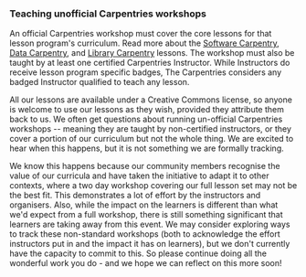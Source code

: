 ### Teaching unofficial Carpentries workshops

An official Carpentries workshop must cover the core lessons for that lesson program's curriculum.  Read more about the [Software Carpentry](https://software-carpentry.org/lessons/), [Data Carpentry](https://datacarpentry.org/lessons/), and [Library Carpentry](https://librarycarpentry.org/lessons/) lessons.  The workshop must also be taught by at least one certified Carpentries Instructor.  While Instructors do receive lesson program specific badges, The Carpentries considers any badged Instructor qualified to teach any lesson.

 All our lessons are available under a Creative Commons license, so anyone is welcome to use our lessons as they wish, provided they attribute them back to us.  We often get questions about running un-official Carpentries workshops -- meaning they are taught by non-certified instructors, or they cover a portion of our curriculum but not the whole thing. We are excited to hear when this happens, but it is not something we are formally tracking.

 We know this happens because our community members recognise the value of our curricula and have taken the initiative to adapt it to other contexts, where a two day workshop covering our full lesson set may not be the best fit. This demonstrates a lot of effort by the instructors and organisers. Also, while the impact on the learners is different than what we'd expect from a full workshop, there is still something significant that learners are taking away from this event.  We may consider exploring ways to track these non-standard workshops (both to acknowledge the effort instructors put in and the impact it has on learners), but we don't currently have the capacity to commit to this. So please continue doing all the wonderful work you do - and we hope we can reflect on this more soon!



